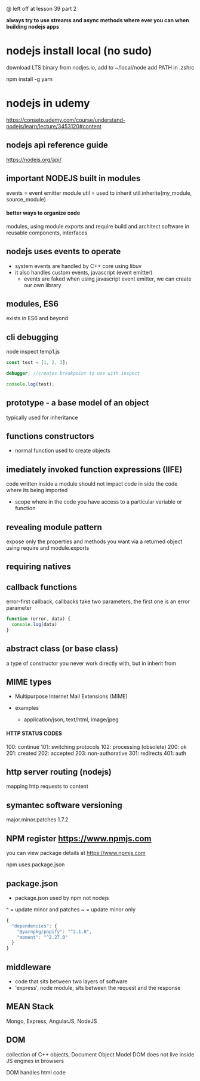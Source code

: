 @ left off at lesson 39 part 2

**always try to use streams and async methods where ever you can when building nodejs apps**

# nodejs install local (no sudo)

download LTS binary from nodjes.io, add to ~/local/node
add PATH in .zshrc

npm install -g yarn

# nodejs in udemy

https://conseto.udemy.com/course/understand-nodejs/learn/lecture/3453120#content

## nodejs api reference guide

https://nodejs.org/api/

## important NODEJS built in modules

events = event emitter module
util = used to inherit util.inherite(my_module, source_module)

#### better ways to organize code

modules, using module.exports and require
build and architect software in reusable components, interfaces

## nodejs uses events to operate

- system events are handled by C++ core using libuv
- it also handles custom events, javascript (event emitter)
  - events are faked when using javascript event emitter, we can create our own
    library

## modules, ES6

exists in ES6 and beyond

## cli debugging

node inspect temp1.js

```javascript
const test = [1, 2, 3];

debugger; //creates breakpoint to use with inspect

console.log(test);
```

## prototype - a base model of an object

typically used for inheritance

## functions constructors

- normal function used to create objects

## imediately invoked function expressions (IIFE)

code written inside a module should not impact code in side the code where its
being imported

- scope where in the code you have access to a particular variable or function

## revealing module pattern

expose only the properties and methods you want via a returned object
using require and module.exports

## requiring natives

## callback functions

error-first callback, callbacks take two parameters,
the first one is an error parameter

```javascript
function (error, data) {
  console.log(data)
}
```

## abstract class (or base class)

a type of constructor you never work directly with, but in inherit from

## MIME types

- Multipurpose Internet Mail Extensions (MIME)

- examples
  - application/json, text/html, image/jpeg

#### HTTP STATUS CODES

100: continue
101: switching protocols
102: processing (obsolete)
200: ok
201: created
202: accepted
203: non-authorative
301: redirects
401: auth

## http server routing (nodejs)

mapping http requests to content

## symantec software versioning

major.minor.patches
1.7.2

## NPM register https://www.npmjs.com

you can view package details at https://www.npmjs.com

npm uses package.json

## package.json

- package.json used by npm not nodejs

^ = update minor and patches
~ = update minor only

```javascript
{
  "dependencies": {
    "@yarnpkg/pnpify": "^2.1.0",
    "moment": "^2.27.0"
  }
}
```

## middleware

- code that sits between two layers of software
- 'express', node module, sits between the request and the response

## MEAN Stack

Mongo, Express, AngularJS, NodeJS

## DOM

collection of C++ objects,
Document Object Model
DOM does not live inside JS engines in browsers

DOM handles html code
